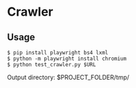 # Crawler

## Usage
```
$ pip install playwright bs4 lxml
$ python -m playwright install chromium
$ python test_crawler.py $URL
```
Output directory: $PROJECT_FOLDER/tmp/


